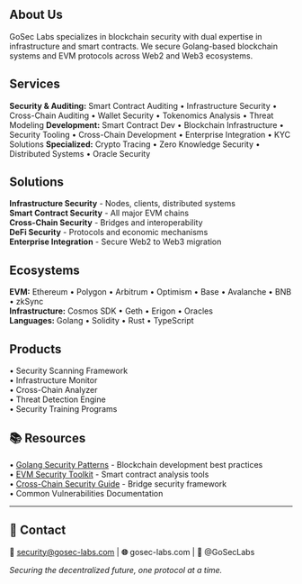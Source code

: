 ## About Us
GoSec Labs specializes in blockchain security with dual expertise in infrastructure and smart contracts. We secure Golang-based blockchain systems and EVM protocols across Web2 and Web3 ecosystems.

## Services
**Security & Auditing:** Smart Contract Auditing • Infrastructure Security • Cross-Chain Auditing • Wallet Security • Tokenomics Analysis • Threat Modeling
**Development:** Smart Contract Dev • Blockchain Infrastructure • Security Tooling • Cross-Chain Development • Enterprise Integration • KYC Solutions
**Specialized:** Crypto Tracing • Zero Knowledge Security • Distributed Systems • Oracle Security

## Solutions
**Infrastructure Security** - Nodes, clients, distributed systems  
**Smart Contract Security** - All major EVM chains  
**Cross-Chain Security** - Bridges and interoperability  
**DeFi Security** - Protocols and economic mechanisms  
**Enterprise Integration** - Secure Web2 to Web3 migration  

## Ecosystems
**EVM:** Ethereum • Polygon • Arbitrum • Optimism • Base • Avalanche • BNB • zkSync  
**Infrastructure:** Cosmos SDK • Geth • Erigon • Oracles  
**Languages:** Golang • Solidity • Rust • TypeScript  

## Products
• Security Scanning Framework  
• Infrastructure Monitor  
• Cross-Chain Analyzer  
• Threat Detection Engine  
• Security Training Programs  

## 📚 Resources
• [Golang Security Patterns](link) - Blockchain development best practices  
• [EVM Security Toolkit](link) - Smart contract analysis tools  
• [Cross-Chain Security Guide](link) - Bridge security framework  
• Common Vulnerabilities Documentation  

---
## 🤝 Contact
**📧** security@gosec-labs.com | **🌐** gosec-labs.com | **📱** @GoSecLabs

*Securing the decentralized future, one protocol at a time.*
